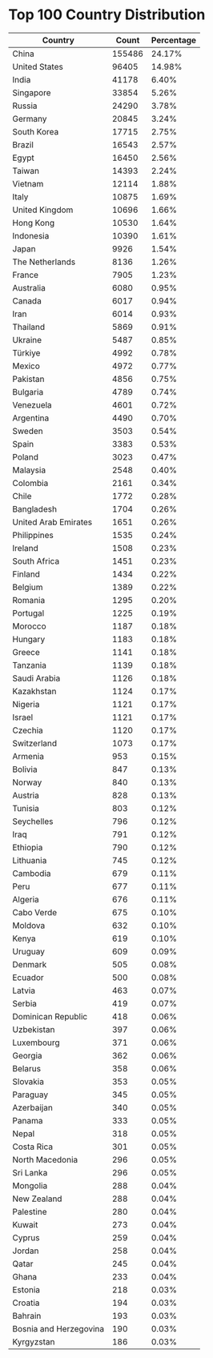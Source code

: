 # Top 100 Country Distribution
| Country | Count | Percentage |
|----|----|----|
| China | 155486 | 24.17% |
| United States | 96405 | 14.98% |
| India | 41178 | 6.40% |
| Singapore | 33854 | 5.26% |
| Russia | 24290 | 3.78% |
| Germany | 20845 | 3.24% |
| South Korea | 17715 | 2.75% |
| Brazil | 16543 | 2.57% |
| Egypt | 16450 | 2.56% |
| Taiwan | 14393 | 2.24% |
| Vietnam | 12114 | 1.88% |
| Italy | 10875 | 1.69% |
| United Kingdom | 10696 | 1.66% |
| Hong Kong | 10530 | 1.64% |
| Indonesia | 10390 | 1.61% |
| Japan | 9926 | 1.54% |
| The Netherlands | 8136 | 1.26% |
| France | 7905 | 1.23% |
| Australia | 6080 | 0.95% |
| Canada | 6017 | 0.94% |
| Iran | 6014 | 0.93% |
| Thailand | 5869 | 0.91% |
| Ukraine | 5487 | 0.85% |
| Türkiye | 4992 | 0.78% |
| Mexico | 4972 | 0.77% |
| Pakistan | 4856 | 0.75% |
| Bulgaria | 4789 | 0.74% |
| Venezuela | 4601 | 0.72% |
| Argentina | 4490 | 0.70% |
| Sweden | 3503 | 0.54% |
| Spain | 3383 | 0.53% |
| Poland | 3023 | 0.47% |
| Malaysia | 2548 | 0.40% |
| Colombia | 2161 | 0.34% |
| Chile | 1772 | 0.28% |
| Bangladesh | 1704 | 0.26% |
| United Arab Emirates | 1651 | 0.26% |
| Philippines | 1535 | 0.24% |
| Ireland | 1508 | 0.23% |
| South Africa | 1451 | 0.23% |
| Finland | 1434 | 0.22% |
| Belgium | 1389 | 0.22% |
| Romania | 1295 | 0.20% |
| Portugal | 1225 | 0.19% |
| Morocco | 1187 | 0.18% |
| Hungary | 1183 | 0.18% |
| Greece | 1141 | 0.18% |
| Tanzania | 1139 | 0.18% |
| Saudi Arabia | 1126 | 0.18% |
| Kazakhstan | 1124 | 0.17% |
| Nigeria | 1121 | 0.17% |
| Israel | 1121 | 0.17% |
| Czechia | 1120 | 0.17% |
| Switzerland | 1073 | 0.17% |
| Armenia | 953 | 0.15% |
| Bolivia | 847 | 0.13% |
| Norway | 840 | 0.13% |
| Austria | 828 | 0.13% |
| Tunisia | 803 | 0.12% |
| Seychelles | 796 | 0.12% |
| Iraq | 791 | 0.12% |
| Ethiopia | 790 | 0.12% |
| Lithuania | 745 | 0.12% |
| Cambodia | 679 | 0.11% |
| Peru | 677 | 0.11% |
| Algeria | 676 | 0.11% |
| Cabo Verde | 675 | 0.10% |
| Moldova | 632 | 0.10% |
| Kenya | 619 | 0.10% |
| Uruguay | 609 | 0.09% |
| Denmark | 505 | 0.08% |
| Ecuador | 500 | 0.08% |
| Latvia | 463 | 0.07% |
| Serbia | 419 | 0.07% |
| Dominican Republic | 418 | 0.06% |
| Uzbekistan | 397 | 0.06% |
| Luxembourg | 371 | 0.06% |
| Georgia | 362 | 0.06% |
| Belarus | 358 | 0.06% |
| Slovakia | 353 | 0.05% |
| Paraguay | 345 | 0.05% |
| Azerbaijan | 340 | 0.05% |
| Panama | 333 | 0.05% |
| Nepal | 318 | 0.05% |
| Costa Rica | 301 | 0.05% |
| North Macedonia | 296 | 0.05% |
| Sri Lanka | 296 | 0.05% |
| Mongolia | 288 | 0.04% |
| New Zealand | 288 | 0.04% |
| Palestine | 280 | 0.04% |
| Kuwait | 273 | 0.04% |
| Cyprus | 259 | 0.04% |
| Jordan | 258 | 0.04% |
| Qatar | 245 | 0.04% |
| Ghana | 233 | 0.04% |
| Estonia | 218 | 0.03% |
| Croatia | 194 | 0.03% |
| Bahrain | 193 | 0.03% |
| Bosnia and Herzegovina | 190 | 0.03% |
| Kyrgyzstan | 186 | 0.03% |
